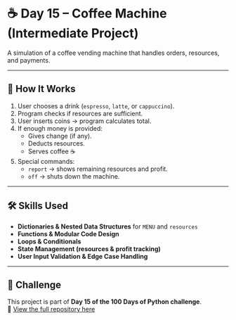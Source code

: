 # ☕ Day 15 – Coffee Machine (Intermediate Project)

A simulation of a coffee vending machine that handles orders, resources, and payments.

---

## 🚀 How It Works
1. User chooses a drink (`espresso`, `latte`, or `cappuccino`).
2. Program checks if resources are sufficient.
3. User inserts coins → program calculates total.
4. If enough money is provided:
   - Gives change (if any).
   - Deducts resources.
   - Serves coffee ☕
5. Special commands:
   - `report` → shows remaining resources and profit.
   - `off` → shuts down the machine.

---

## 🛠 Skills Used
- **Dictionaries & Nested Data Structures** for `MENU` and `resources`
- **Functions & Modular Code Design**
- **Loops & Conditionals**
- **State Management (resources & profit tracking)**
- **User Input Validation & Edge Case Handling**

---

## 📅 Challenge
This project is part of **Day 15 of the 100 Days of Python challenge**.  
🔗 [View the full repository here](https://github.com/chiragdhawan07/100-days-of-python)

